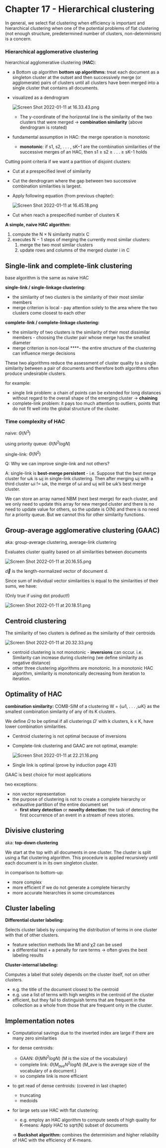 # Chapter 17 - Hierarchical clustering

In general, we select flat clustering when efficiency is important and hierarchical clustering when one of the potential problems of flat clustering (not enough structure, predetermined number of clusters, non-determinism) is a concern.

### Hierarchical agglomerative clustering

hierarchical agglomerative clustering (**HAC**):

- a Bottom up algorithm
**bottom up algorithms:** treat each document as a singleton cluster at the outset and then successively merge (or agglomerate) pairs of clusters until all clusters have been merged into a single cluster that contains all documents.
- visualized as a dendrogram
    
    ![Screen Shot 2022-01-11 at 16.33.43.png](Chapter%2017%20-%20Hierarchical%20clustering%20a8a83a4ccea94da6bccab71093bc7075/Screen_Shot_2022-01-11_at_16.33.43.png)
    
    - The y-coordinate of the horizontal line is the similarity of the two clusters that were merged → **combination similarity** (above dendrogram is rotated)
- fundamental assumption in HAC: the merge operation is monotonic
    - **monotonic**: if s1, s2, . . . , sK−1 are the combination similarities of the successive merges of an HAC, then s1 ≥ s2 ≥ . . . ≥ sK−1 holds
    

Cutting point criteria if we want a partition of disjoint clusters:

- Cut at a prespecified level of similarity
- Cut the dendrogram where the gap between two successive combination similarities is largest.
- Apply following equation (from previous chapter):
    
    ![Screen Shot 2022-01-11 at 16.45.18.png](Chapter%2017%20-%20Hierarchical%20clustering%20a8a83a4ccea94da6bccab71093bc7075/Screen_Shot_2022-01-11_at_16.45.18.png)
    
- Cut when reach a prespecified number of clusters K

**A simple, naive HAC algorithm:**

1. compute the N × N similarity matrix C
2. executes N − 1 steps of merging the currently most similar clusters:
    1. merge the two most similar clusters
    2. update rows and columns of the merged cluster i in C
    

## Single-link and complete-link clustering

base algorithm is the same as naive HAC

**single-link / single-linkage clustering:** 

- the similarity of two clusters is the similarity of their most similar members
- merge criterion is local - pay attention solely to the area where the two clusters come closest to each other

**complete-link / complete-linkage clustering:**

- the similarity of two clusters is the similarity of their most dissimilar members - choosing the cluster pair whose merge has the smallest diameter
- merge criterion is non-local ****- the entire structure of the clustering can influence merge decisions

These two algorithms reduce the assessment of cluster quality to a single similarity between a pair of documents and therefore both algorithms often produce undesirable clusters.

for example:

- single link problem: a chain of points can be extended for long distances without regard to the overall shape of the emerging cluster → **chaining**
- complete-link problem: it pays too much attention to outliers, points that do not fit well into the global structure of the cluster.

### Time complexity of HAC

naive: $\Theta(N^3)$

using priority queue: $\Theta(N^2logN)$

single-link: $\Theta(N^2)$

Q: Why we can improve single-link and not others?

A: single-link is **best-merge persistent** - i.e. Suppose that the best merge cluster for ωk is ωj in single-link clustering. Then after merging ωj with a third cluster ωi != ωk, the merge of ωi and ωj
will be ωk’s best merge cluster.

We can store an array named NBM (next best merge) for each cluster, and we only need to update this array for new merged cluster and there is no need to update value for others, so the update is O(N) and there is no need for a priority queue. But we cannot this for other similarity functions.

## Group-average agglomerative clustering (GAAC)

aka: group-average clustering, average-link clustering

Evaluates cluster quality based on all similarities between documents

![Screen Shot 2022-01-11 at 20.16.55.png](Chapter%2017%20-%20Hierarchical%20clustering%20a8a83a4ccea94da6bccab71093bc7075/Screen_Shot_2022-01-11_at_20.16.55.png)

$\vec{d}$ is the length-normalized vector of document d.

Since sum of individual vector similarities is equal to the similarities of their sums, we have:

(Only true if using dot product!)

![Screen Shot 2022-01-11 at 20.18.51.png](Chapter%2017%20-%20Hierarchical%20clustering%20a8a83a4ccea94da6bccab71093bc7075/Screen_Shot_2022-01-11_at_20.18.51.png)

## Centroid clustering

The similarity of two clusters is defined as the similarity of their centroids

![Screen Shot 2022-01-11 at 20.32.33.png](Chapter%2017%20-%20Hierarchical%20clustering%20a8a83a4ccea94da6bccab71093bc7075/Screen_Shot_2022-01-11_at_20.32.33.png)

- centroid clustering is not monotonic - **inversions** can occur. i.e. Similarity can increase during clustering (we define similarity as negative distance)
- other three clustering algorithms are monotonic. In a monotonic HAC algorithm, similarity is monotonically decreasing from iteration to iteration.

## Optimality of HAC

**combination similarity:** COMB-SIM of a clustering W = {ω1, . . . ,ωK} as the smallest combination similarity of any of its K clusters.

We define  $\Omega$ to be optimal if all clusterings $\Omega'$ with k clusters, k ≤ K, have lower combination similarities.

- Centroid clustering is not optimal because of inversions
- Complete-link clustering and GAAC are not optimal, example:
    
    ![Screen Shot 2022-01-11 at 22.21.16.png](Chapter%2017%20-%20Hierarchical%20clustering%20a8a83a4ccea94da6bccab71093bc7075/Screen_Shot_2022-01-11_at_22.21.16.png)
    
- Single link is optimal (prove by induction page 431)

GAAC is best choice for most applications

two exceptions:

- non vector representation
- the purpose of clustering is not to create a complete hierarchy or exhaustive partition of the entire document set
    - **first story detection** or **novelty detection:** the task of detecting the first occurrence of an event in a stream of news stories.

## Divisive clustering

aka: **top-down clustering**

We start at the top with all documents in one cluster. The cluster is split using a flat clustering algorithm. This procedure is applied recursively until each document is in its own singleton cluster.

in comparison to bottom-up:

- more complex
- more efficient if we do not generate a complete hierarchy
- more accurate hierarchies in some circumstances

## Cluster labeling

**Differential cluster labeling:** 

Selects cluster labels by comparing the distribution of terms in one cluster with that of other clusters.

- feature selection methods like MI and χ2 can be used
- a differential test + a penalty for rare terms → often gives the best labeling results

**Cluster-internal labeling:**

Computes a label that solely depends on the cluster itself, not on other clusters.

- e.g. the title of the document closest to the centroid
- e.g. use a list of terms with high weights in the centroid of the cluster
- efficient, but they fail to distinguish terms that are frequent in the collection as a whole from those that are frequent only in the cluster.

## Implementation notes

- Computational savings due to the inverted index are large if there are many zero similarities
- for dense centroids:
    - GAAN: $\Theta(MN^2logN)$ (M is the size of the vocabulary)
    - complete link: $\Theta(M_{ave}N^2logN)$ (M_ave is the average size of the vocabulary of a document.)
    - so complete link is more efficient
- to get read of dense centroids: (covered in last chapter)
    - truncating
    - medoids
- for large sets use HAC with flat clustering:
    - e.g. employ an HAC algorithm to compute seeds of high quality for K-means:
    Apply HAC to sqrt(N) subset of documents
    
    → **Buckshot algorithm:** combines the determinism and higher reliability of HAC with the efficiency of K-means.
